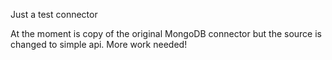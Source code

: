 Just a test connector

At the moment is copy of the original MongoDB connector but the source is changed to simple api. More work needed!